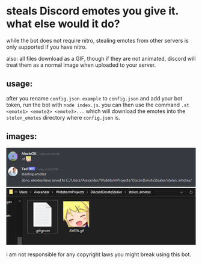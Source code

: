 # steals Discord emotes you give it.  what else would it do?

while the bot does not require nitro, stealing emotes from other servers is only supported if you have nitro.

also: all files download as a GIF, though if they are not animated, discord will treat them as a normal image when uploaded to your server.

## usage:
after you rename `config.json.example` to `config.json` and add your bot token, run the bot with `node index.js`.  you can then use the command `.st <emote1> <emote2> <emote3>...` which will
download the emotes into the `stolen_emotes` directory where `config.json` is.


## images:
![using_command_in_discord](https://raw.githubusercontent.com/AlexIsOK/DiscordEmoteStealer/master/docs/in_discord.png)
![files_in_explorer](https://raw.githubusercontent.com/AlexIsOK/DiscordEmoteStealer/master/docs/explorer.png)


i am not responsible for any copyright laws you might break using this bot.
